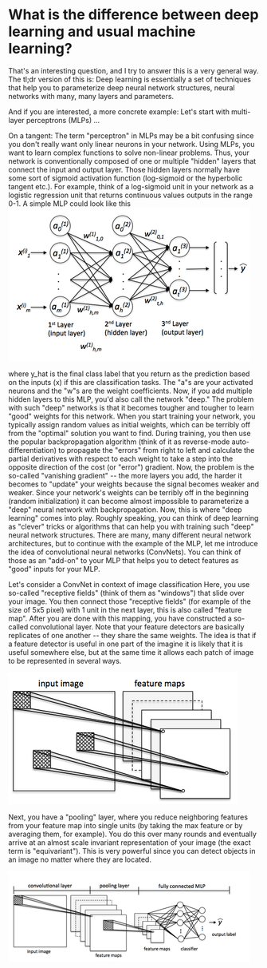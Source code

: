 # What is the difference between deep learning and usual machine learning?

That's an interesting question, and I try to answer this is a very general way.
The tl;dr version of this is: Deep learning is essentially a set of techniques that help you to parameterize deep neural network structures, neural networks with many, many layers and parameters.


And if you are interested, a more concrete example:
Let's start with multi-layer perceptrons (MLPs) ...


On a tangent: The term "perceptron" in MLPs may be a bit confusing since you don't really want only linear neurons in your network. Using MLPs, you want to learn complex functions to solve non-linear problems. Thus, your network is conventionally composed of one or multiple "hidden" layers that connect the input and output layer. Those hidden layers normally have some sort of sigmoid activation function (log-sigmoid or the hyperbolic tangent etc.). For example, think of a log-sigmoid unit in your network as a logistic regression unit that returns continuous values outputs in the range 0-1. A simple MLP could look like this
![](./difference_deep_and_normal_learning/mlp.png)


where y_hat is the final class label that you return as the prediction based on the inputs (x) if this are classification tasks. The "a"s are your activated neurons and the "w"s are the weight coefficients.
Now, if you add multiple hidden layers to this MLP, you'd also call the network "deep." The problem with such "deep" networks is that it becomes tougher and tougher to learn "good" weights for this network. When you start training your network, you typically assign random values as initial weights, which can be terribly off from the "optimal" solution you want to find. During training, you then use the popular backpropagation algorithm (think of it as reverse-mode auto-differentiation) to propagate the "errors" from right to left and calculate the partial derivatives with respect to each weight to take a step into the opposite direction of the cost (or "error") gradient. Now, the problem is the so-called "vanishing gradient" -- the more layers you add, the harder it becomes to "update" your weights because the signal becomes weaker and weaker. Since your network's weights can be terribly off in the beginning (random initialization) it can become almost impossible to parameterize a "deep" neural network with backpropagation.
Now, this is where "deep learning" comes into play. Roughly speaking, you can think of deep learning as "clever" tricks or algorithms that can help you with training such "deep" neural network structures. There are many, many different neural network architectures, but to continue with the example of the MLP, let me introduce the idea of convolutional neural networks (ConvNets). You can think of those as an "add-on" to your MLP that helps you to detect features as "good" inputs for your MLP.


Let's consider a ConvNet in context of image classification
Here, you use so-called "receptive fields" (think of them as "windows") that slide over your image. You then connect those "receptive fields" (for example of the size of 5x5 pixel) with 1 unit in the next layer, this is also called "feature map". After you are done with this mapping, you have constructed a so-called convolutional layer. Note that your feature detectors are basically replicates of one another -- they share the same weights. The idea is that if a feature detector is useful in one part of the imagine it is likely that it is useful somewhere else, but at the same time it allows each patch of image to be represented in several ways.

![](./difference_deep_and_normal_learning/convolution.png)


Next, you have a "pooling" layer, where you reduce neighboring features from your feature map into single units (by taking the max feature or by averaging them, for example). You do this over many rounds and eventually arrive at an almost scale invariant representation of your image (the exact term is "equivariant"). This is very powerful since you can detect objects in an image no matter where they are located.


![](./difference_deep_and_normal_learning/convnet.png)   

